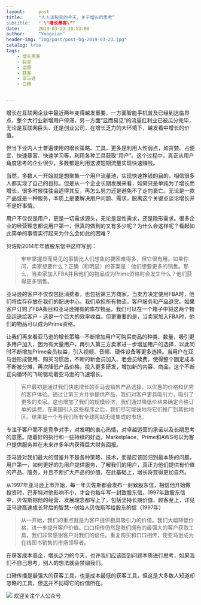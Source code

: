```yaml
---
layout:     post
title:      "人人谈裂变的今天，关于增长的思考“
subtitle:   " \"增长黑客\""
date:       2019-03-23 10:53:00
author:     "Yongxian"
header-img: "img/post/post-bg-2019-03-23.jpg"
catalog: true
tags:
    - 增长黑客
    - 裂变
    - 运营
    - 获客
    - 亚马逊
    - 口碑
    

---
```


增长在互联网企业中最近两年变得越发重要，一方面智能手机普及已经到达临界点，整个大行业新增用户停滞，另一方面“显而易见”的流量红利业已被瓜分完毕，无论是互联网巨头、还是创业公司，在增长乏力的大环境下，越发看中增长的价值。



但当下业内人士普遍使用的增长策略、工具，更多是利用人性弱点，如贪婪、占便宜、快速暴富、快速学习等，利用各种工具获取“用户”。这个过程中，真正从用户角度思考的企业很少，多数都是利用这波短期流量实现快速赚钱。



当然，多数人一开始就是想聚集一个用户流量池，实现快速挣钱的目的，相信很多人都实现了自己的目标。但是从一个企业长期发展来看，如果只是单纯为了增长而增长，很多时候往往会适得其反，再怎么努力还是避免不了走向衰亡。无论是一款产品或是一种服务，本质上是要解决用户问题、需求，脱离这个关键点谈论增长并不是好事情。



用户不仅仅是用户，更是一切需求源头，无论是显性需求，还是隐形需求。很多企业的经营理念都说用户第一，但真的做到的又有多少呢？为什么会这样呢？看起如此简单的事情实行起来为什么会如此的困难？



贝佐斯2014年年致股东信中这样写到：



>牢牢掌握显而易见的事情比人们想象的要困难得多，但它很有用。如果你问，卖家想要什么？正确（和明显）的答案是：他们想要更多的销售。那么，当卖家加入FBA并且他们的物品成为Prime资格时会发生什么？他们获得更多销售。



亚马逊的客户不仅仅包括消费者，也包括第三方商家，当卖方决定使用FBA时，他们将库存存放在我们的配送中心。我们承担所有物流，客户服务和产品退货。如果客户订购了FBA条目和亚马逊拥有的库存物品，我们可以在一个箱子中将这两个物品运送给客户 - 这是一个巨大的效率收益。但更重要的是，当卖家加入FBA时，他们的物品可以成为Prime资格。



让我们再来看亚马逊的增长策略--不断增加用户可购买商品的种类、数量，吸引更多用户加入，因为有大量用户，再引入第三方卖家进一步增加用户的选择，以此同时不断增加Prime会员权益，引入视频、音频、硬件设备等更多选择。当用户在亚马逊形成使用、购买习惯后，不断的新会员加入、老会员续费，使得整个固定成本不断被分摊，再次降低产品价格，投入更多研发，增加新的内容、商品。这个不断正向循环的飞轮驱动着亚马逊的飞速增长。



>客户最初是通过我们快速增长的亚马逊销售产品选择，以优惠的价格和优秀的客户体验。通过让第三方并排提供产品，我们对客户更具吸引力，吸引了更多的卖家。这也增加了我们的规模经济，我们通过降低价格来确定合格订单的运费。在美国引入这些程序之后，我们尽可能快地将它们推广到其他地区。结果是一个与我们所有全球网站无缝集成的市场。



专注于客户而不是竞争对手，对发明的衷心热情，对卓越运营的承诺以及长期思考的意愿。随着好的执行和一些持续的好运，Marketplace，Prime和AWS可以为客户提供服务并在未来许多年内获得巨大财务回报。



亚马逊对我们最大的借鉴并不是各种策略、技术，而是应该回归到最本质的问题，用户第一，如何更好的为用户提供服务，了解我们的用户，真正为他们提供有价值的产品、服务，并且不断扩大产品的价值，在此基础上，增长将变得更加自然。



从1997年亚马逊上市开始，每一年贝佐斯都会发布一封致股东信，相信他开始做投资时，巴菲特对他影响不小，才会也每年写一封致股东信。1997年致股东信中，贝佐斯把他的经营、发展理念都写上了，包括坚持长期价值、顾客至上，详见亚马逊高速成长背后的智慧--创始人贝佐斯写给股东的信（1997年）




>从一开始，我们的重点就是为客户提供极具吸引力的价值。我们大幅降低价格，进一步提升客户价值。口口相传仍然是我们拥有的最强大的客户获取工具，我们非常感谢客户对我们的信任。重复购买和口口相传，使亚马逊成为在线图书销售的市场领导者。



在获客成本高企，增长乏力的今天，也许我们应该回到问题本质进行思考，如果我们不自己思考，别人的想法就会禁锢我们。



口碑传播是最强大的获客工具，也是成本最低的获客工具，但这是大多数人知道却忽略的工具，但这并不妨碍它的价值所在。




![](https://ws2.sinaimg.cn/large/006y8mN6ly1g776ekltnej30760760t7.jpg)
欢迎关注个人公众号